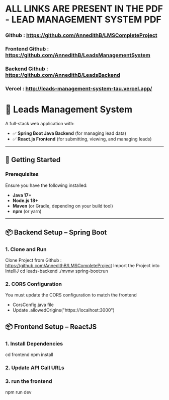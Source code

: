 # ALL LINKS ARE PRESENT IN THE PDF - LEAD MANAGEMENT SYSTEM PDF
### Github : https://github.com/AnnedithB/LMSCompleteProject
### Frontend Github : https://github.com/AnnedithB/LeadsManagementSystem
### Backend Github : https://github.com/AnnedithB/LeadsBackend
### Vercel : http://leads-management-system-tau.vercel.app/
# 🧩 Leads Management System

A full-stack web application with:

- ✅ **Spring Boot Java Backend** (for managing lead data)
- ✅ **React.js Frontend** (for submitting, viewing, and managing leads)

---

## 🚀 Getting Started

### Prerequisites

Ensure you have the following installed:

- **Java 17+**
- **Node.js 18+**
- **Maven** (or Gradle, depending on your build tool)
- **npm** (or yarn)

---

## 📦 Backend Setup – Spring Boot

### 1. Clone and Run

Clone Project from Github : https://github.com/AnnedithB/LMSCompleteProject
Import the Project into IntelliJ
cd leads-backend
./mvnw spring-boot:run

### 2. CORS Configuration
You must update the CORS configuration to match the frontend
- CorsConfig.java file 
- Update .allowedOrigins("https://localhost:3000")


## 📦 Frontend Setup – ReactJS

### 1. Install Dependencies
cd frontend
npm install

### 2. Update API Call URLs

### 3. run the frontend
npm run dev



